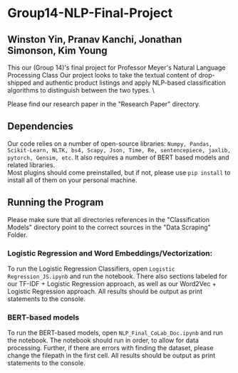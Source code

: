 # Group14-NLP-Final-Project
## Winston Yin, Pranav Kanchi, Jonathan Simonson, Kim Young
This our (Group 14)'s final project for Professor Meyer's Natural Language Processing Class
Our project looks to take the textual content of drop-shipped and authentic product listings and apply NLP-based classification algorithms to distinguish between the two types. \

Please find our research paper in the "Research Paper" directory. 

## Dependencies
Our code relies on a number of open-source libraries: `Numpy, Pandas, Scikit-Learn, NLTK, bs4, Scapy, Json, Time, Re, sentencepiece, jaxlib, pytorch, Gensim, etc`. It also requires a number of BERT based models and related libraries.\
Most plugins should come preinstalled, but if not, please use `pip install` to install all of them on your personal machine. 

## Running the Program

Please make sure that all directories references in the "Classification Models" directory point to the correct sources in the "Data Scraping" Folder. 

### Logistic Regression and Word Embeddings/Vectorization:
To run the Logistic Regression Classifiers, open `Logistic Regression_JS.ipynb` and run the notebook. There also sections labeled for our TF-IDF + Logistic Regression approach, as well as our Word2Vec + Logistic Regression approach. 
All results should be output as print statements to the console. 

### BERT-based models
To run the BERT-based models, open `NLP_Final_CoLab_Doc.ipynb` and run the notebook. The notebook should run in order, to allow for data processing. Further, if there are errors with finding the dataset, please change the filepath in the first cell.
All results should be output as print statements to the console. 
